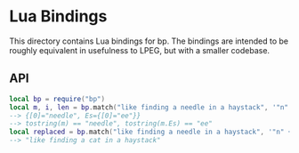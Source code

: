 # Lua Bindings

This directory contains Lua bindings for bp. The bindings are intended to be roughly
equivalent in usefulness to LPEG, but with a smaller codebase.

## API

```lua
local bp = require("bp")
local m, i, len = bp.match("like finding a needle in a haystack", '"n" @Es=+`e "dle"')
--> {[0]="needle", Es={[0]="ee"}}
--> tostring(m) == "needle", tostring(m.Es) == "ee"
local replaced = bp.match("like finding a needle in a haystack", '"n" +`e "dle"', "cat")
--> "like finding a cat in a haystack"
```
